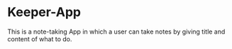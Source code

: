 # Keeper-App

This is a note-taking App in which a user can take notes by giving title and content of what to do.
